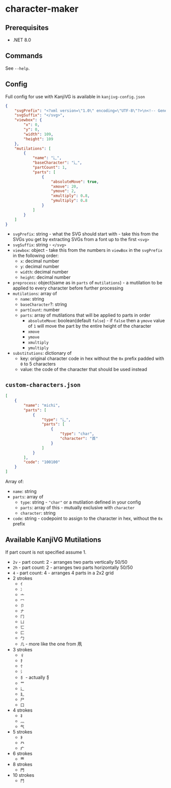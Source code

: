 # character-maker

## Prerequisites

- .NET 8.0

## Commands

See `--help`.

## Config

Full config for use with KanjiVG is available in `kanjivg-config.json`

```json
{
    "svgPrefix": "<?xml version=\"1.0\" encoding=\"UTF-8\"?>\n<!-- Generated SVG using Washimiji (https://github.com/Jan0660/washimiji) using SVGs from the KanjiVG project (http://kanjivg.tagaini.net) which is distributed under the Creative Commons Attribution-Share Alike 3.0 License and so is this SVG. See http://creativecommons.org/licenses/by-sa/3.0/ for more details. -->\n<svg xmlns=\"http://www.w3.org/2000/svg\" width=\"109\" height=\"109\" viewBox=\"0 0 109 109\">",
    "svgSuffix": "</svg>",
    "viewbox": {
        "x": 0,
        "y": 0,
        "width": 109,
        "height": 109
    },
    "mutilations": [
        {
            "name": "⻌",
            "baseCharacter": "⻌",
            "partCount": 1,
            "parts": [
                {
                    "absoluteMove": true,
                    "xmove": 20,
                    "ymove": 2,
                    "xmultiply": 0.8,
                    "ymultiply": 0.8
                }
            ]
        }
    ]
}
```

- `svgPrefix`: string - what the SVG should start with - take this from the SVGs you get by extracting SVGs from a font up to the first `<svg>`
- `svgSuffix`: string - `</svg>`
- `viewbox`: object - take this from the numbers in `viewBox` in the `svgPrefix` in the following order:
    - `x`: decimal number
    - `y`: decimal number
    - `width`: decimal number
    - `height`: decimal number
- `preprocess`: object(same as in `parts` of `mutilations`) - a mutilation to be applied to every character before further processing
- `mutilations`: array of
    - `name`: string
    - `baseCharacter`?: string
    - `partCount`: number
    - `parts`: array of mutilations that will be applied to parts in order
        - `absoluteMove`: boolean(default `false`) - if `false` then a `ymove` value of `1` will move the part by the entire height of the character
        - `xmove`
        - `ymove`
        - `xmultiply`
        - `ymultiply`
- `substitutions`: dictionary of
    - key: original character code in hex without the `0x` prefix padded with `0` to 5 characters
    - value: the code of the character that should be used instead

## `custom-characters.json`

```json
[
    {
        "name": "michi",
        "parts": [
            {
                "type": "⻌",
                "parts": [
                    {
                        "type": "char",
                        "character": "首"
                    }
                ]
            }
        ],
        "code": "100100"
    }
]
```

Array of:

- `name`: string
- `parts`: array of
    - `type`: string - `"char"` or a mutilation defined in your config
    - `parts`: array of this - mutually exclusive with `character`
    - `character`: string
- `code`: string - codepoint to assign to the character in hex, without the `0x` prefix

## Available KanjiVG Mutilations

If part count is not specified assume 1.

- `2v` - part count: 2 - arranges two parts vertically 50/50
- `2h` - part count: 2 - arranges two parts horizontally 50/50
- `4` - part count: 4 - arranges 4 parts in a 2x2 grid
- 2 strokes
    - `亻`
    - `冫`
    - `亠`
    - `冖`
    - `卩`
    - `𠂇`
    - `冂`
    - `凵`
    - `匸`
    - `匚`
    - `勹`
    - `几` - more like the one from 凧
- 3 strokes
    - `彳`
    - `扌`
    - `忄`
    - `氵`
    - `犭` - actually ⺨
    - `艹`
    - `⻌`
    - `廴`
    - `尸`
    - `囗`
- 4 strokes
    - `礻`
    - `灬`
    - `气`
- 5 strokes
    - `衤`
    - `癶`
    - `疒`
- 6 strokes
    - `覀`
- 8 strokes
    - `門`
- 10 strokes
    - `鬥`
